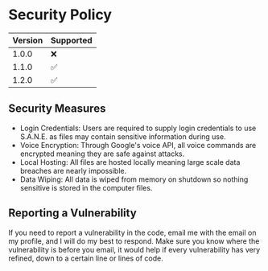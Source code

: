 # Security Policy

| Version | Supported          |
| ------- | ------------------ |
| 1.0.0   | :x:                |
| 1.1.0   | :white_check_mark: |
| 1.2.0   | :white_check_mark: |

## Security Measures
- Login Credentials: Users are required to supply login credentials to use S.A.N.E. as files may contain sensitive information during use.
- Voice Encryption: Through Google's voice API, all voice commands are encrypted meaning they are safe against attacks.
- Local Hosting: All files are hosted locally meaning large scale data breaches are nearly impossible.
- Data Wiping: All data is wiped from memory on shutdown so nothing sensitive is stored in the computer files.

## Reporting a Vulnerability

If you need to report a vulnerability in the code, email me with the email on my profile, and I will do my best to respond.
Make sure you know where the vulnerability is before you email, it would help if every vulnerability has very refined, down to a certain line or lines of code.
